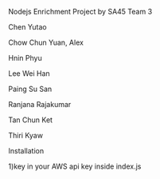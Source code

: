 Nodejs Enrichment Project by SA45 Team 3

Chen Yutao

Chow Chun Yuan, Alex

Hnin Phyu

Lee Wei Han

Paing Su San

Ranjana Rajakumar

Tan Chun Ket

Thiri Kyaw


Installation

1)key in your AWS api key inside index.js
